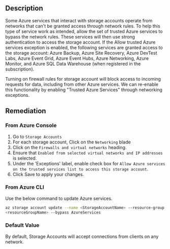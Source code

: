 ## Description

Some Azure services that interact with storage accounts operate from networks that can't be granted access through network rules. To help this type of service work as intended, allow the set of trusted Azure services to bypass the network rules. These services will then use strong authentication to access the storage account. If the Allow trusted Azure services exception is enabled, the following services are granted access to the storage account: Azure Backup, Azure Site Recovery, Azure DevTest Labs, Azure Event Grid, Azure Event Hubs, Azure Networking, Azure Monitor, and Azure SQL Data Warehouse (when registered in the subscription).

Turning on firewall rules for storage account will block access to incoming requests for data, including from other Azure services. We can re-enable this functionality by enabling "Trusted Azure Services" through networking exceptions.

## Remediation

### From Azure Console

1. Go to `Storage Accounts`
2. For each storage account, Click on the `Networking` blade
3. Click on the `Firewalls and virtual networks` heading.
4. Ensure that `Enabled from selected virtual networks and IP addresses` is selected.
5. Under the 'Exceptions' label, enable check box for `Allow Azure services on the trusted services list to access this storage account`.
6. Click Save to apply your changes.

### From Azure CLI

Use the below command to update Azure services.

```bash
az storage account update --name <StorageAccountName> --resource-group
<resourceGroupName> --bypass AzureServices
```

### Default Value

By default, Storage Accounts will accept connections from clients on any network.
